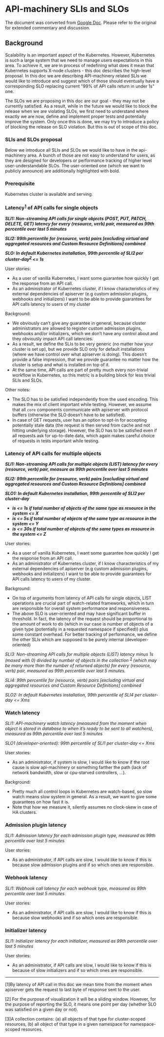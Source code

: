 # API-machinery SLIs and SLOs

The document was converted from [Google Doc]. Please refer to the original for
extended commentary and discussion.

## Background

Scalability is an important aspect of the Kubernetes. However, Kubernetes is
such a large system that we need to manage users expectations in this area.
To achieve it, we are in process of redefining what does it mean that
Kubernetes supports X-node clusters - this doc describes the high-level
proposal. In this doc we are describing API-machinery related SLIs we would
like to introduce and suggest which of those should eventually have a
corresponding SLO replacing current "99% of API calls return in under 1s" one.

The SLOs we are proposing in this doc are our goal - they may not be currently
satisfied. As a result, while in the future we would like to block the release
when we are violating SLOs, we first need to understand where exactly we are
now, define and implement proper tests and potentially improve the system.
Only once this is done, we may try to introduce a policy of blocking the
release on SLO violation. But this is out of scope of this doc.


### SLIs and SLOs proposal

Below we introduce all SLIs and SLOs we would like to have in the api-machinery
area. A bunch of those are not easy to understand for users, as they are
designed for developers or performance tracking of higher level
user-understandable SLOs. The user-oriented one (which we want to publicly
announce) are additionally highlighted with bold.

### Prerequisite

Kubernetes cluster is available and serving.

### Latency<sup>[1](#footnote1)</sup> of API calls for single objects

__***SLI1: Non-streaming API calls for single objects (POST, PUT, PATCH, DELETE,
GET) latency for every (resource, verb) pair, measured as 99th percentile over
last 5 minutes***__

__***SLI2: 99th percentile for (resource, verb) pairs \[excluding virtual and
aggregated resources and Custom Resource Definitions\] combined***__

__***SLO: In default Kubernetes installation, 99th percentile of SLI2
per cluster-day<sup>[2](#footnote2)</sup> <= 1s***__

User stories:
- As a user of vanilla Kubernetes, I want some guarantee how quickly I get the
response from an API call.
- As an administrator of Kubernetes cluster, if I know characteristics of my
external dependencies of apiserver (e.g custom admission plugins, webhooks and
initializers) I want to be able to provide guarantees for API calls latency to
users of my cluster

Background:
- We obviously can’t give any guarantee in general, because cluster
administrators are allowed to register custom admission plugins, webhooks
and/or initializers, which we don’t have any control about and they obviously
impact API call latencies.
- As a result, we define the SLIs to be very generic (no matter how your
cluster is set up), but we provide SLO only for default installations (where we
have control over what apiserver is doing). This doesn’t provide a false
impression, that we provide guarantee no matter how the cluster is setup and
what is installed on top of it.
- At the same time, API calls are part of pretty much every non-trivial workflow
in Kubernetes, so this metric is a building block for less trivial SLIs and
SLOs.

Other notes:
- The SLO has to be satisfied independently from the used encoding. This
makes the mix of client important while testing. However, we assume that all
`core` components communicate with apiserver with protocol buffers (otherwise
the SLO doesn’t have to be satisfied).
- In case of GET requests, user has an option to opt-in for accepting
potentially stale data (the request is then served from cache and not hitting
underlying storage). However, the SLO has to be satisfied even if all requests
ask for up-to-date data, which again makes careful choice of requests in tests
important while testing.


### Latency of API calls for multiple objects

__***SLI1: Non-streaming API calls for multiple objects (LIST) latency for
every (resource, verb) pair, measure as 99th percentile over last 5 minutes***__

__***SLI2: 99th percentile for (resource, verb) pairs [excluding virtual and
aggregated resources and Custom Resource Definitions] combined***__

__***SLO1: In default Kubernetes installation, 99th percentile of SLI2 per
cluster-day***__
- __***is <= 1s if total number of objects of the same type as resource in the
system <= X***__
- __***is <= 5s if total number of objects of the same type as resource in the
system <= Y***__
- __***is <= 30s if total number of objects of the same types as resource in the
system <= Z***__ 

User stories:
- As a user of vanilla Kubernetes, I want some guarantee how quickly I get the
response from an API call.
- As an administrator of Kubernetes cluster, if I know characteristics of my
external dependencies of apiserver (e.g custom admission plugins, webhooks and
initializers) I want to be able to provide guarantees for API calls latency to
users of my cluster.

Background:
- On top of arguments from latency of API calls for single objects, LIST
operations are crucial part of watch-related frameworks, which in turn are
responsible for overall system performance and responsiveness.
- The above SLO is user-oriented and may have significant buffer in threshold.
In fact, the latency of the request should be proportional to the amount of
work to do (which in our case is number of objects of a given type (potentially
in a requested namespace if specified)) plus some constant overhead. For better
tracking of performance, we define the other SLIs which are supposed to be
purely internal (developer-oriented)


_SLI3: Non-streaming API calls for multiple objects (LIST) latency minus 1s
(maxed with 0) divided by number of objects in the collection
<sup>[3](#footnote3)</sup> (which may be many more than the number of returned
objects) for every (resource, verb) pair, measured as 99th percentile over
last 5 minutes._

_SLI4: 99th percentile for (resource, verb) pairs [excluding virtual and
aggregated resources and Custom Resource Definitions] combined_

_SLO2: In default Kubernetes installation, 99th percentile of SLI4 per
cluster-day <= Xms_


### Watch latency

_SLI1: API-machinery watch latency (measured from the moment when object is
stored in database to when it’s ready to be sent to all watchers), measured
as 99th percentile over last 5 minutes_

_SLO1 (developer-oriented): 99th percentile of SLI1 per cluster-day <= Xms_

User stories:
- As an administrator, if system is slow, I would like to know if the root
cause is slow api-machinery or something farther the path (lack of network
bandwidth, slow or cpu-starved controllers, ...).

Background:
- Pretty much all control loops in Kubernetes are watch-based, so slow watch
means slow system in general. As a result, we want to give some guarantees on
how fast it is.
- Note that how we measure it, silently assumes no clock-skew in case of HA
clusters.


### Admission plugin latency

_SLI1: Admission latency for each admission plugin type, measured as 99th
percentile over last 5 minutes_

User stories:
- As an administrator, if API calls are slow, I would like to know if this is
because slow admission plugins and if so which ones are responsible.


### Webhook latency

_SLI1: Webhook call latency for each webhook type, measured as 99th percentile
over last 5 minutes_

User stories:
- As an administrator, if API calls are slow, I would like to know if this is
because slow webhooks and if so which ones are responsible.


### Initializer latency

_SLI1: Initializer latency for each initializer, measured as 99th percentile
over last 5 minutes_

User stories:
- As an administrator, if API calls are slow, I would like to know if this is
because of slow initializers and if so which ones are responsible.

---
<a name="footnote1">\[1\]</a>By latency of API call in this doc we mean time
from the moment when apiserver gets the request to last byte of response sent
to the user.

<a name="footnote2">\[2\]</a> For the purpose of visualization it will be a
sliding window. However, for the purpose of reporting the SLO, it means one
point per day (whether SLO was satisfied on a given day or not).

<a name="footnote3">\[3\]</a>A collection contains: (a) all objects of that
type for cluster-scoped resources, (b) all object of that type in a given
namespace for namespace-scoped resources.


[Google Doc]: https://docs.google.com/document/d/1Q5qxdeBPgTTIXZxdsFILg7kgqWhvOwY8uROEf0j5YBw/edit#
